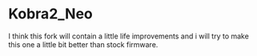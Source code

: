 # Kobra2_Neo

I think this fork will contain a little life improvements and i will try to make this one a little bit better than stock firmware.
